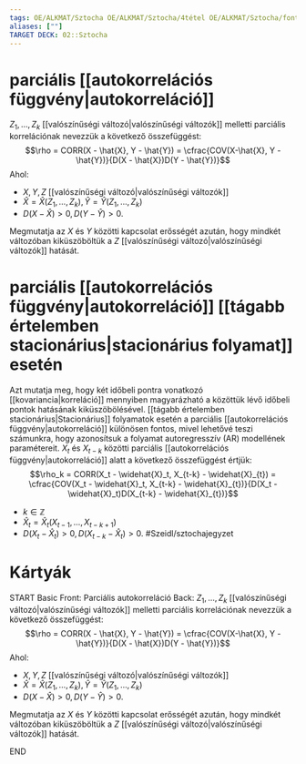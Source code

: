```yaml
---
tags: OE/ALKMAT/Sztocha OE/ALKMAT/Sztocha/4tétel OE/ALKMAT/Sztocha/fontos_fogalom 
aliases: [""]
TARGET DECK: 02::Sztocha
---
```

# parciális [[autokorrelációs függvény|autokorreláció]]
$Z_1, \dots, Z_k$ [[valószínűségi változó|valószínűségi változók]] melletti parciális korrelációnak nevezzük a következő összefüggést:
$$\rho = CORR(X - \hat{X}, Y - \hat{Y}) = \cfrac{COV(X-\hat{X}, Y - \hat{Y})}{D(X - \hat{X})D(Y - \hat{Y})}$$
Ahol:
- $X,Y,Z$ [[valószínűségi változó|valószínűségi változók]]
- $\hat{X} = \hat{X}(Z_1, \dots, Z_k), \hat{Y} = \hat{Y}(Z_1, \dots, Z_k)$
- $D(X - \hat{X}) > 0, D(Y - \hat{Y}) > 0$.

Megmutatja az $X$ és $Y$ közötti kapcsolat erősségét azután, hogy mindkét változóban kiküszöböltük a $Z$ [[valószínűségi változó|valószínűségi változók]] hatását.

# parciális [[autokorrelációs függvény|autokorreláció]] [[tágabb értelemben stacionárius|stacionárius folyamat]] esetén
Azt mutatja meg, hogy két időbeli pontra vonatkozó [[kovariancia|korreláció]] mennyiben magyarázható a közöttük lévő időbeli pontok hatásának kiküszöbölésével. [[tágabb értelemben stacionárius|Stacionárius]] folyamatok esetén a parciális [[autokorrelációs függvény|autokorreláció]] különösen fontos, mivel lehetővé teszi számunkra, hogy azonosítsuk a folyamat autoregresszív (AR) modellének paramétereit.
$X_t$ és $X_{t-k}$ közötti parciális [[autokorrelációs függvény|autokorreláció]] alatt a következő összefüggést értjük:
$$\rho_k = CORR(X_t - \widehat{X}_t, X_{t-k} - \widehat{X}_{t}) = \cfrac{COV(X_t - \widehat{X}_t, X_{t-k} - \widehat{X}_{t})}{D(X_t - \widehat{X}_t)D(X_{t-k} - \widehat{X}_{t})}$$
- $k \in \mathbb{Z}$ 
- $\widehat{X}_t = \widehat{X}_t(X_{t-1}, \dots, X_{t-k+1})$
- $D(X_t - \hat{X}_t) > 0, D(X_{t-k} - \hat{X}_t) > 0$.
#Szeidl/sztochajegyzet 

# Kártyák
START
Basic
Front:
Parciális autokorreláció
Back:
$Z_1, \dots, Z_k$ [[valószínűségi változó|valószínűségi változók]] melletti parciális korrelációnak nevezzük a következő összefüggést:
$$\rho = CORR(X - \hat{X}, Y - \hat{Y}) = \cfrac{COV(X-\hat{X}, Y - \hat{Y})}{D(X - \hat{X})D(Y - \hat{Y})}$$
Ahol:
- $X,Y,Z$ [[valószínűségi változó|valószínűségi változók]]
- $\hat{X} = \hat{X}(Z_1, \dots, Z_k), \hat{Y} = \hat{Y}(Z_1, \dots, Z_k)$
- $D(X - \hat{X}) > 0, D(Y - \hat{Y}) > 0$.

Megmutatja az $X$ és $Y$ közötti kapcsolat erősségét azután, hogy mindkét változóban kiküszöböltük a $Z$ [[valószínűségi változó|valószínűségi változók]] hatását.
<!--ID: 1686170330137-->
END